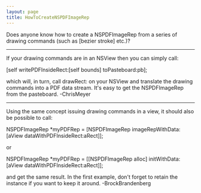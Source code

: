 ```yaml
---
layout: page
title: HowToCreateNSPDFImageRep
---
```




Does anyone know how to create a NSPDFImageRep from a series of drawing commands (such as [bezier stroke] etc.)?

----

If your drawing commands are in an NSView then you can simply call:

    
[self writePDFInsideRect:[self bounds] toPasteboard:pb];


which will, in turn, call drawRect: on your NSView and translate the drawing commands into a PDF data stream. It's easy to get the NSPDFImageRep from the pasteboard. -ChrisMeyer

----

Using the same concept issuing drawing commands in a view, it should also be possible to call:

NSPDFImageRep *myPDFRep = [NSPDFImageRep imageRepWithData:[aView dataWithPDFInsideRect:aRect]];

or

NSPDFImageRep *myPDFRep = [[NSPDFImageRep alloc] initWithData:[aView dataWithPDFInsideRect:aRect]];

and get the same result. In the first example, don't forget to retain the instance if you want to keep it around. -BrockBrandenberg

